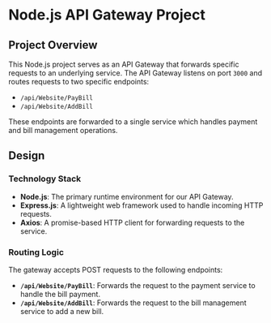 # Node.js API Gateway Project

## Project Overview
This Node.js project serves as an API Gateway that forwards specific requests to an underlying service. The API Gateway listens on port `3000` and routes requests to two specific endpoints:
- `/api/Website/PayBill`
- `/api/Website/AddBill`

These endpoints are forwarded to a single service which handles payment and bill management operations.

## Design
### Technology Stack
- **Node.js**: The primary runtime environment for our API Gateway.
- **Express.js**: A lightweight web framework used to handle incoming HTTP requests.
- **Axios**: A promise-based HTTP client for forwarding requests to the service.

### Routing Logic
The gateway accepts POST requests to the following endpoints:
- **`/api/Website/PayBill`**: Forwards the request to the payment service to handle the bill payment.
- **`/api/Website/AddBill`**: Forwards the request to the bill management service to add a new bill.

